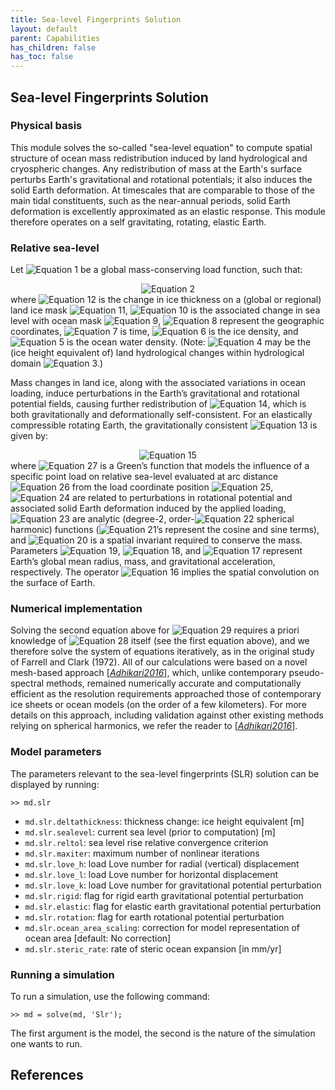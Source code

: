 ```yaml
---
title: Sea-level Fingerprints Solution
layout: default
parent: Capabilities
has_children: false
has_toc: false
---
```


## Sea-level Fingerprints Solution
### Physical basis
This module solves the so-called "sea-level equation" to compute spatial structure of ocean mass redistribution induced by land hydrological and cryospheric changes. Any redistribution of mass at the Earth's surface perturbs Earth's gravitational and rotational potentials; it also induces the solid Earth deformation. At timescales that are comparable to those of the main tidal constituents, such as the near-annual periods, solid Earth deformation is excellently approximated as an elastic response. This module therefore operates on a self gravitating, rotating, elastic Earth.

### Relative sea-level
Let <img src="https://latex.codecogs.com/svg.latex?L(\theta,\phi,t)" alt="Equation 1"> be a global mass-conserving load function, such that:

<div align="center"><img src="https://latex.codecogs.com/svg.latex?
L(\theta,\phi,t) = \rho_I H(\theta,\phi,t) \mathcal{I}(\theta,\phi) + \rho_O S(\theta,\phi,t)\mathcal{O}(\theta,\phi)" alt="Equation 2"></div>
where <img src="https://latex.codecogs.com/svg.latex?H" alt="Equation 12"> is the change in ice thickness on a (global or regional) land ice mask <img src="https://latex.codecogs.com/svg.latex?\mathcal{I}" alt="Equation 11">, <img src="https://latex.codecogs.com/svg.latex?S" alt="Equation 10"> is the associated change in sea level with ocean mask <img src="https://latex.codecogs.com/svg.latex?\mathcal{O}" alt="Equation 9">, <img src="https://latex.codecogs.com/svg.latex?(\theta,\phi)" alt="Equation 8"> represent the geographic coordinates, <img src="https://latex.codecogs.com/svg.latex?t" alt="Equation 7"> is time, <img src="https://latex.codecogs.com/svg.latex?\rho_I" alt="Equation 6"> is the ice density, and <img src="https://latex.codecogs.com/svg.latex?\rho_O" alt="Equation 5"> is the ocean water density. (Note: <img src="https://latex.codecogs.com/svg.latex?H" alt="Equation 4"> may be the (ice height equivalent of) land hydrological changes within hydrological domain <img src="https://latex.codecogs.com/svg.latex?\mathcal{I}" alt="Equation 3">.)

Mass changes in land ice, along with the associated variations in ocean loading, induce perturbations in the Earth’s gravitational and rotational potential fields, causing further redistribution of <img src="https://latex.codecogs.com/svg.latex?S" alt="Equation 14">, which is both gravitationally and deformationally self-consistent. For an elastically compressible rotating Earth, the gravitationally consistent <img src="https://latex.codecogs.com/svg.latex?S" alt="Equation 13"> is given by:

<div align="center"><img src="https://latex.codecogs.com/svg.latex?
S(\theta,\phi,t) = \frac{R}{M} \left[ \mathcal{G}(\alpha) \otimes L(\theta',\phi',t) \right] +\frac{1}{g} \sum_{m=0}^{2} \sum_{i=1}^{2} \Lambda_{2mi} (t) \mathcal{Y}_{2mi} (\theta,\phi) +\mathcal{E}(t)" alt="Equation 15"></div>
where <img src="https://latex.codecogs.com/svg.latex?\mathcal{G}" alt="Equation 27"> is a Green’s function that models the influence of a specific point load on relative sea-level evaluated at arc distance <img src="https://latex.codecogs.com/svg.latex?\alpha" alt="Equation 26"> from the load coordinate position <img src="https://latex.codecogs.com/svg.latex?(\theta',\phi')" alt="Equation 25">, <img src="https://latex.codecogs.com/svg.latex?\Lambda_{2mi}" alt="Equation 24"> are related to perturbations in rotational potential and associated solid Earth deformation induced by the applied loading, <img src="https://latex.codecogs.com/svg.latex?\mathcal{Y}_{2mi}" alt="Equation 23"> are analytic (degree-2, order-<img src="https://latex.codecogs.com/svg.latex?m" alt="Equation 22"> spherical harmonic) functions (<img src="https://latex.codecogs.com/svg.latex?i" alt="Equation 21">’s represent the cosine and sine terms), and <img src="https://latex.codecogs.com/svg.latex?\mathcal{E}" alt="Equation 20"> is a spatial invariant required to conserve the mass. Parameters <img src="https://latex.codecogs.com/svg.latex?R" alt="Equation 19">, <img src="https://latex.codecogs.com/svg.latex?M" alt="Equation 18">, and <img src="https://latex.codecogs.com/svg.latex?g" alt="Equation 17"> represent Earth’s global mean radius, mass, and gravitational acceleration, respectively. The operator <img src="https://latex.codecogs.com/svg.latex?\otimes" alt="Equation 16"> implies the spatial convolution on the surface of Earth.

### Numerical implementation
Solving the second equation above for <img src="https://latex.codecogs.com/svg.latex?S" alt="Equation 29"> requires a priori knowledge of <img src="https://latex.codecogs.com/svg.latex?S" alt="Equation 28"> itself (see the first equation above), and we therefore solve the system of equations iteratively, as in the original study of Farrell and Clark (1972). All of our calculations were based on a novel mesh-based approach [<a href="#references">*Adhikari2016*</a>], which, unlike contemporary pseudo-spectral methods, remained numerically accurate and computationally efficient as the resolution requirements approached those of contemporary ice sheets or ocean models (on the order of a few kilometers). For more details on this approach, including validation against other existing methods relying on spherical harmonics, we refer the reader to [<a href="#references">*Adhikari2016*</a>].

### Model parameters
The parameters relevant to the sea-level fingerprints (SLR) solution can be displayed by running:
````
>> md.slr
````


- `md.slr.deltathickness`: thickness change: ice height equivalent [m]
- `md.slr.sealevel`: current sea level (prior to computation) [m]
- `md.slr.reltol`: sea level rise relative convergence criterion
- `md.slr.maxiter`: maximum number of nonlinear iterations
- `md.slr.love_h`: load Love number for radial (vertical) displacement
- `md.slr.love_l`: load Love number for horizontal displacement
- `md.slr.love_k`: load Love number for gravitational potential perturbation
- `md.slr.rigid`: flag for rigid earth gravitational potential perturbation
- `md.slr.elastic`: flag for elastic earth gravitational potential perturbation
- `md.slr.rotation`: flag for earth rotational potential perturbation
- `md.slr.ocean_area_scaling`: correction for model representation of ocean area [default: No correction]
- `md.slr.steric_rate`: rate of steric ocean expansion [in mm/yr]

### Running a simulation
To run a simulation, use the following command:
````
>> md = solve(md, 'Slr');
````
The first argument is the model, the second is the nature of the simulation one wants to run.


## References
